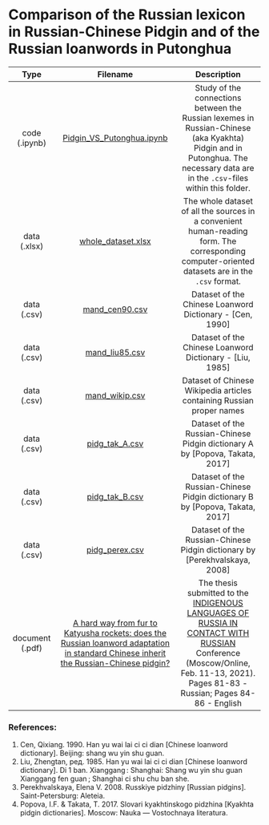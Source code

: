 # Comparison of the Russian lexicon in Russian-Chinese Pidgin and of the Russian loanwords in Putonghua

| Type        | Filename           | Description  |
|:-------------:|:-------------:|:-----:|
| code (.ipynb) | [Pidgin_VS_Putonghua.ipynb](Pidgin_VS_Putonghua.ipynb) | Study of the connections between the Russian lexemes in Russian-Chinese (aka Kyakhta) Pidgin and in Putonghua. The necessary data are in the `.csv`-files within this folder. |
| data (.xlsx) |[whole_dataset.xlsx](whole_dataset.xlsx)   | The whole dataset of all the sources in a convenient human-reading form. The corresponding computer-oriented datasets are in the `.csv` format. |
| data (.csv) | [mand_cen90.csv](mand_cen90.csv) | Dataset of the Chinese Loanword Dictionary - \[Cen, 1990] |
| data (.csv) | [mand_liu85.csv](mand_liu85.csv) | Dataset of the Chinese Loanword Dictionary - \[Liu, 1985] |
| data (.csv) | [mand_wikip.csv](mand_wikip.csv) | Dataset of Chinese Wikipedia articles containing Russian proper names |
| data (.csv) | [pidg_tak_A.csv](pidg_tak_A.csv) | Dataset of the Russian-Chinese Pidgin dictionary A by \[Popova, Takata, 2017] |
| data (.csv) | [pidg_tak_B.csv](pidg_tak_B.csv) | Dataset of the Russian-Chinese Pidgin dictionary B by \[Popova, Takata, 2017] |
| data (.csv) | [pidg_perex.csv](pidg_perex.csv) | Dataset of the Russian-Chinese Pidgin dictionary by \[Perekhvalskaya, 2008] |
| document (.pdf) | [A hard way from fur to Katyusha rockets: does the Russian loanword adaptation in standard Chinese inherit the Russian-Chinese pidgin?](http://ruslang.ru/doc/contact_group/RusContact_BookOfAbstracts_2021.pdf) | The thesis submitted to the [INDIGENOUS LANGUAGES OF RUSSIA IN CONTACT WITH RUSSIAN](http://ruslangcontact.tilda.ws/en) Conference (Moscow/Online, Feb. 11-13, 2021). Pages 81-83 - Russian; Pages 84-86 - English |

### References:

1. Cen, Qixiang. 1990. Han yu wai lai ci ci dian \[Chinese loanword dictionary]. Beijing: shang wu yin shu guan.
2. Liu, Zhengtan, ред. 1985. Han yu wai lai ci ci dian \[Chinese loanword dictionary]. Di 1 ban. Xianggang : Shanghai: Shang wu yin shu guan Xianggang fen guan ; Shanghai ci shu chu ban she.
3. Perekhvalskaya, Elena V. 2008. Russkiye pidzhiny \[Russian pidgins]. Saint-Petersburg: Aleteia.
4. Popova, I.F. & Takata, T. 2017. Slovari kyakhtinskogo pidzhina \[Kyakhta pidgin dictionaries]. Moscow: Nauka — Vostochnaya literatura.
